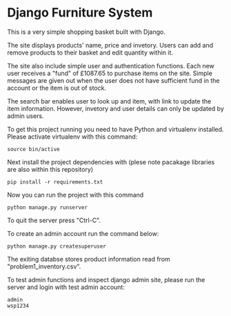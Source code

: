 # Django Furniture System

This is a very simple shopping basket built with Django.

The site displays products' name, price and invetory. Users can add and remove products to their basket and edit quantity within it. 

The site also include simple user and authentication functions. Each new user receives a "fund" of £1087.65 to purchase items on the site. Simple messages are given out when the user does not have sufficient fund in the account or the item is out of stock. 

The search bar enables user to look up and item, with link to update the item information. However, invetory and user details can only be updated by admin users. 

To get this project running you need to have Python and virtualenv installed. Please activate virtualenv with this command:

```
source bin/active
```

Next install the project dependencies with (plese note pacakage libraries are also within this repository)

```
pip install -r requirements.txt
```

Now you can run the project with this command

```
python manage.py runserver
```

To quit the server press "Ctrl-C".

To create an admin account run the command below:

```
python manage.py createsuperuser
```
The exiting databse stores product information read from "problem1_inventory.csv". 

To test admin functions and inspect django admin site, please run the server and login with test admin account:
```
admin
wsp1234
```
